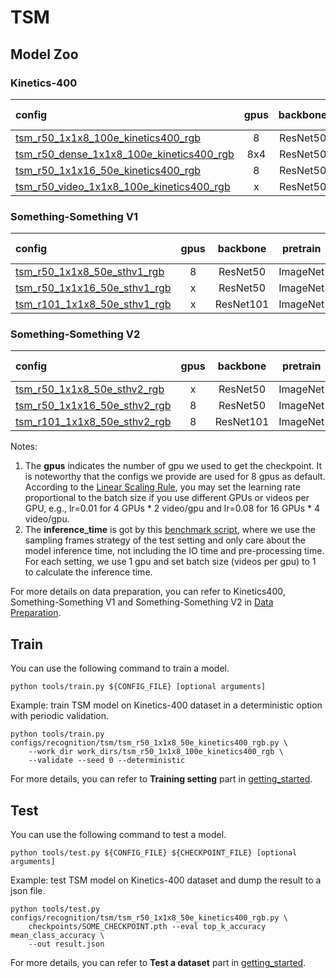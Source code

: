 # TSM

## Model Zoo

### Kinetics-400

|config | gpus | backbone | pretrain | top1 acc| top5 acc | inference_time(video/s) | gpu_mem(M)| ckpt | log| json|
|:--|:--:|:--:|:--:|:--:|:--:|:--:|:--:|:--:|:--:|:--:|
|[tsm_r50_1x1x8_100e_kinetics400_rgb](/configs/recognition/tsm/tsm_r50_1x1x8_50e_kinetics400_rgb.py) |8| ResNet50| ImageNet |70.24|89.56|74.0 (8x1 frames)| 7079 | [ckpt](https://open-mmlab.s3.ap-northeast-2.amazonaws.com/mmaction/mmaction-v1/recognition/tsm/tsm_r50_1x1x8_50e_kinetics400_rgb/tsm_r50_1x1x8_50e_kinetics400_rgb_20200607-af7fb746.pth) | [log](https://open-mmlab.s3.ap-northeast-2.amazonaws.com/mmaction/mmaction-v1/recognition/tsm/tsm_r50_1x1x8_50e_kinetics400_rgb/20200607_211800.log)| [json](https://open-mmlab.s3.ap-northeast-2.amazonaws.com/mmaction/mmaction-v1/recognition/tsm/tsm_r50_1x1x8_50e_kinetics400_rgb/20200607_211800.log.json)|
|[tsm_r50_dense_1x1x8_100e_kinetics400_rgb](/configs/recognition/tsm/tsm_r50_dense_1x1x8_100e_kinetics400_rgb.py) |8x4| ResNet50 | ImageNet|71.84|90.18|11.5 (8x10 frames)| 7079 | [ckpt](https://open-mmlab.s3.ap-northeast-2.amazonaws.com/mmaction/mmaction-v1/recognition/tsm/tsm_r50_dense_1x1x8_100e_kinetics400_rgb/tsm_r50_dense_1x1x8_100e_kinetics400_rgb_20200626-91a54551.pth) | [log](https://open-mmlab.s3.ap-northeast-2.amazonaws.com/mmaction/mmaction-v1/recognition/tsm/tsm_r50_dense_1x1x8_100e_kinetics400_rgb/20200621_101921.log)| [json](https://open-mmlab.s3.ap-northeast-2.amazonaws.com/mmaction/mmaction-v1/recognition/tsm/tsm_r50_dense_1x1x8_100e_kinetics400_rgb/20200621_101921.log.json)|
|[tsm_r50_1x1x16_50e_kinetics400_rgb](/configs/recognition/tsm/tsm_r50_1x1x16_50e_kinetics400_rgb.py) |8| ResNet50| ImageNet |71.69|90.4|47.0 (16x1 frames)| 10404  | [ckpt](https://open-mmlab.s3.ap-northeast-2.amazonaws.com/mmaction/mmaction-v1/recognition/tsm/tsm_r50_1x1x16_50e_kinetics400_rgb/tsm_r50_1x1x16_50e_kinetics400_rgb_20200607-f731bffc.pth) | [log](https://open-mmlab.s3.ap-northeast-2.amazonaws.com/mmaction/mmaction-v1/recognition/tsm/tsm_r50_1x1x16_50e_kinetics400_rgb/20200607_221310.log)| [json](https://open-mmlab.s3.ap-northeast-2.amazonaws.com/mmaction/mmaction-v1/recognition/tsm/tsm_r50_1x1x16_50e_kinetics400_rgb/20200607_221310.log.json)|
|[tsm_r50_video_1x1x8_100e_kinetics400_rgb](/configs/recognition/tsm/tsm_r50_video_1x1x8_100e_kinetics400_rgb.py) |x| ResNet50| ImageNet | x | x | x | 7077 | [ckpt](https://open-mmlab.s3.ap-northeast-2.amazonaws.com/mmaction/mmaction-v1/) | [log](https://open-mmlab.s3.ap-northeast-2.amazonaws.com/mmaction/mmaction-v1/)| [json](https://open-mmlab.s3.ap-northeast-2.amazonaws.com/mmaction/mmaction-v1/)|

### Something-Something V1

|config | gpus | backbone| pretrain | top1 acc| top5 acc | gpu_mem(M)  | ckpt | log| json|
|:--|:--:|:--:|:--:|:--:|:--:|:--:|:--:|:--:|:--:|
|[tsm_r50_1x1x8_50e_sthv1_rgb](/configs/recognition/tsm/tsm_r50_1x1x8_50e_sthv1_rgb.py) |8| ResNet50 | ImageNet|44.62|75.51| 7077| [ckpt](https://open-mmlab.s3.ap-northeast-2.amazonaws.com/mmaction/mmaction-v1/recognition/tsm/tsm_r50_1x1x8_50e_sthv1_rgb/tsm_r50_1x1x8_50e_sthv1_rgb_20200616-3417f361.pth) | [log](https://open-mmlab.s3.ap-northeast-2.amazonaws.com/mmaction/mmaction-v1/recognition/tsm/tsm_r50_1x1x8_50e_sthv1_rgb/20200616_022852.log)| [json](https://open-mmlab.s3.ap-northeast-2.amazonaws.com/mmaction/mmaction-v1/recognition/tsm/tsm_r50_1x1x8_50e_sthv1_rgb/20200616_022852.log.json)|
|[tsm_r50_1x1x16_50e_sthv1_rgb](/configs/recognition/tsm/tsm_r50_1x1x16_50e_sthv1_rgb.py) |x| ResNet50 | ImageNet|43.81|74.73| x | [ckpt](https://open-mmlab.s3.ap-northeast-2.amazonaws.com/mmaction/mmaction-v1/) | [log](https://open-mmlab.s3.ap-northeast-2.amazonaws.com/mmaction/mmaction-v1/)| [json](https://open-mmlab.s3.ap-northeast-2.amazonaws.com/mmaction/mmaction-v1/)|
|[tsm_r101_1x1x8_50e_sthv1_rgb](/configs/recognition/tsm/tsm_r101_1x1x8_50e_sthv1_rgb.py) |x| ResNet101| ImageNet |46.41|74.07| x | [ckpt](https://open-mmlab.s3.ap-northeast-2.amazonaws.com/mmaction/mmaction-v1/) | [log](https://open-mmlab.s3.ap-northeast-2.amazonaws.com/mmaction/mmaction-v1/)| [json](https://open-mmlab.s3.ap-northeast-2.amazonaws.com/mmaction/mmaction-v1/)|

### Something-Something V2

|config | gpus | backbone | pretrain| top1 acc| top5 acc | gpu_mem(M)  | ckpt | log| json|
|:--|:--:|:--:|:--:|:--:|:--:|:--:|:--:|:--:|:--:|
|[tsm_r50_1x1x8_50e_sthv2_rgb](/configs/recognition/tsm/tsm_r50_1x1x8_50e_sthv2_rgb.py) |x| ResNet50| ImageNet |59.91|84.61| x| [ckpt](https://open-mmlab.s3.ap-northeast-2.amazonaws.com/mmaction/mmaction-v1/) | [log](https://open-mmlab.s3.ap-northeast-2.amazonaws.com/mmaction/mmaction-v1/)| [json](https://open-mmlab.s3.ap-northeast-2.amazonaws.com/mmaction/mmaction-v1/)|
|[tsm_r50_1x1x16_50e_sthv2_rgb](/configs/recognition/tsm/tsm_r50_1x1x16_50e_sthv2_rgb.py) |8| ResNet50| ImageNet |56.10|84.43| 10400| [ckpt](https://open-mmlab.s3.ap-northeast-2.amazonaws.com/mmaction/mmaction-v1/recognition/tsm/tsm_r50_1x1x16_50e_sthv2_rgb/tsm_r50_1x1x16_50e_sthv2_rgb_20200621-60ff441a.pth) | [log](https://open-mmlab.s3.ap-northeast-2.amazonaws.com/mmaction/mmaction-v1/recognition/tsm/tsm_r50_1x1x16_50e_sthv2_rgb/20200621_101921.log)| [json](https://open-mmlab.s3.ap-northeast-2.amazonaws.com/mmaction/mmaction-v1/recognition/tsm/tsm_r50_1x1x16_50e_sthv2_rgb/20200621_101921.log.json)|
|[tsm_r101_1x1x8_50e_sthv2_rgb](/configs/recognition/tsm/tsm_r101_1x1x8_50e_sthv2_rgb.py) |8| ResNet101 | ImageNet|59.12|85.74| 9784 | [ckpt](https://open-mmlab.s3.ap-northeast-2.amazonaws.com/mmaction/mmaction-v1/recognition/tsm/tsm_r101_1x1x8_50e_sthv2_rgb/tsm_r101_1x1x8_50e_sthv2_rgb_20200625-df82f5e6.pth) | [log](https://open-mmlab.s3.ap-northeast-2.amazonaws.com/mmaction/mmaction-v1/recognition/tsm/tsm_r101_1x1x8_50e_sthv2_rgb/20200625_224131.log)| [json](https://open-mmlab.s3.ap-northeast-2.amazonaws.com/mmaction/mmaction-v1/recognition/tsm/tsm_r101_1x1x8_50e_sthv2_rgb/20200625_224131.log.json)|

Notes:
1. The **gpus** indicates the number of gpu we used to get the checkpoint. It is noteworthy that the configs we provide are used for 8 gpus as default.
According to the [Linear Scaling Rule](https://arxiv.org/abs/1706.02677), you may set the learning rate proportional to the batch size if you use different GPUs or videos per GPU,
e.g., lr=0.01 for 4 GPUs * 2 video/gpu and lr=0.08 for 16 GPUs * 4 video/gpu.
2. The **inference_time** is got by this [benchmark script](/tools/benchmark.py), where we use the sampling frames strategy of the test setting and only care about the model inference time,
not including the IO time and pre-processing time. For each setting, we use 1 gpu and set batch size (videos per gpu) to 1 to calculate the inference time.

For more details on data preparation, you can refer to Kinetics400, Something-Something V1 and Something-Something V2 in [Data Preparation](/docs/data_preparation.md).

## Train
You can use the following command to train a model.
```shell
python tools/train.py ${CONFIG_FILE} [optional arguments]
```

Example: train TSM model on Kinetics-400 dataset in a deterministic option with periodic validation.
```shell
python tools/train.py configs/recognition/tsm/tsm_r50_1x1x8_50e_kinetics400_rgb.py \
    --work_dir work_dirs/tsm_r50_1x1x8_100e_kinetics400_rgb \
    --validate --seed 0 --deterministic
```

For more details, you can refer to **Training setting** part in [getting_started](/docs/getting_started.md#training-setting).

## Test
You can use the following command to test a model.
```shell
python tools/test.py ${CONFIG_FILE} ${CHECKPOINT_FILE} [optional arguments]
```

Example: test TSM model on Kinetics-400 dataset and dump the result to a json file.
```shell
python tools/test.py configs/recognition/tsm/tsm_r50_1x1x8_50e_kinetics400_rgb.py \
    checkpoints/SOME_CHECKPOINT.pth --eval top_k_accuracy mean_class_accuracy \
    --out result.json
```

For more details, you can refer to **Test a dataset** part in [getting_started](/docs/getting_started.md#test-a-dataset).
